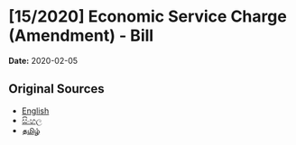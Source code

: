 # [15/2020] Economic Service Charge (Amendment) - Bill

**Date:** 2020-02-05

## Original Sources

- [English](https://documents.gov.lk/view/bills/2020/2/15-2020_E.pdf)
- [සිංහල](https://documents.gov.lk/view/bills/2020/2/15-2020_S.pdf)
- [தமிழ்](https://documents.gov.lk/view/bills/2020/2/15-2020_T.pdf)
